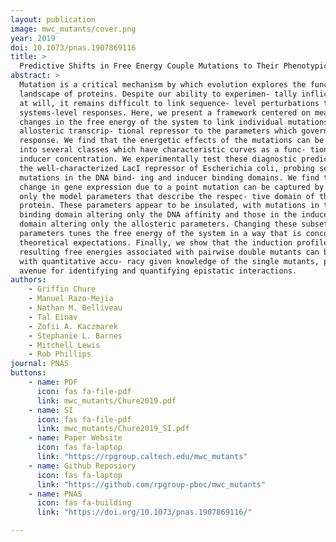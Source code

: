 ```yaml
---
layout: publication
image: mwc_mutants/cover.png
year: 2019
doi: 10.1073/pnas.1907869116 
title: >
  Predictive Shifts in Free Energy Couple Mutations to Their Phenotypic Consequences. 
abstract: >
  Mutation is a critical mechanism by which evolution explores the functional
  landscape of proteins. Despite our ability to experimen- tally inflict mutations
  at will, it remains difficult to link sequence- level perturbations to
  systems-level responses. Here, we present a framework centered on measuring
  changes in the free energy of the system to link individual mutations in an
  allosteric transcrip- tional repressor to the parameters which govern its
  response. We find that the energetic effects of the mutations can be categorized
  into several classes which have characteristic curves as a func- tion of the
  inducer concentration. We experimentally test these diagnostic predictions using
  the well-characterized LacI repressor of Escherichia coli, probing several
  mutations in the DNA bind- ing and inducer binding domains. We find that the
  change in gene expression due to a point mutation can be captured by modifying
  only the model parameters that describe the respec- tive domain of the wild-type
  protein. These parameters appear to be insulated, with mutations in the DNA
  binding domain altering only the DNA affinity and those in the inducer binding
  domain altering only the allosteric parameters. Changing these subsets of
  parameters tunes the free energy of the system in a way that is concordant with
  theoretical expectations. Finally, we show that the induction profiles and
  resulting free energies associated with pairwise double mutants can be predicted
  with quantitative accu- racy given knowledge of the single mutants, providing an
  avenue for identifying and quantifying epistatic interactions.
authors: 
    - Griffin Chure
    - Manuel Razo-Mejia
    - Nathan M. Belliveau
    - Tal Einav
    - Zofii A. Kaczmarek
    - Stephanie L. Barnes
    - Mitchell Lewis
    - Rob Phillips 
journal: PNAS
buttons:
    - name: PDF
      icon: fas fa-file-pdf
      link: mwc_mutants/Chure2019.pdf
    - name: SI
      icon: fas fa-file-pdf
      link: mwc_mutants/Chure2019_SI.pdf
    - name: Paper Website
      icon: fas fa-laptop
      link: "https://rpgroup.caltech.edu/mwc_mutants"
    - name: Github Reposiory
      icon: fas fa-laptop
      link: "https://github.com/rpgroup-pboc/mwc_mutants"
    - name: PNAS
      icon: fas fa-building
      link: "https://doi.org/10.1073/pnas.1907869116/"

---
```

